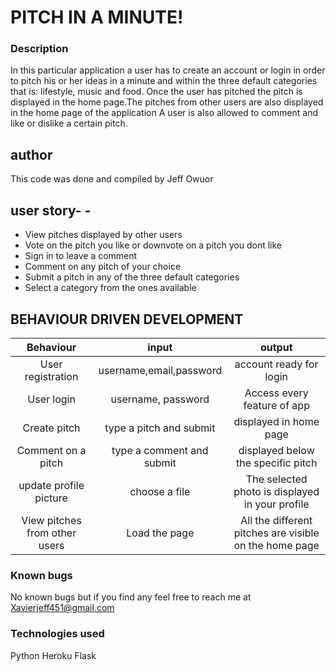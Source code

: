 # PITCH IN A MINUTE!
### Description
In this particular application a user has to create an account or login in order to  pitch his or her ideas in a minute and within the three default categories that is: lifestyle, music and food. Once the user has pitched the pitch is displayed in the home page.The pitches from other users are also displayed in the home page of the application A user is also allowed to comment and like or dislike a certain pitch.

## author 
This code was done and compiled by Jeff Owuor

## user story- - 
- View pitches displayed by other users
- Vote on the pitch you like or downvote on a pitch you dont like
- Sign in to leave a comment
- Comment on any pitch of your choice
-  Submit a pitch in any of the three default categories
- Select a category from the ones available

## BEHAVIOUR DRIVEN DEVELOPMENT
| Behaviour  | input  |output   |
| :------------: | :------------: | :------------: |
|User registration   | username,email,password  | account ready for login   |
| User login  | username, password  |  Access every feature of app   |
| Create pitch  | type a pitch and submit   |displayed in home page   |
| Comment on a pitch  | type a comment and submit  | displayed below the specific pitch   |
| update profile picture  | choose a file   | The selected photo is displayed in your profile  |
|  View pitches from other users |Load the page   | All the different pitches are visible on the home page  |

### Known bugs 
No known bugs but if you find any feel free to reach me at Xavierjeff451@gmail.com
### Technologies used
Python
Heroku
Flask

